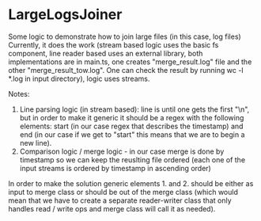 # LargeLogsJoiner
Some logic to demonstrate how to join large files (in this case, log files)
Currently, it does the work (stream based logic uses the basic fs component, line reader based uses an external library, both 
implementations are in main.ts, one creates "merge_result.log" file and the other "merge_result_tow.log". One can check the result by
running wc -l *.log in input directory), logic uses streams.

Notes:
1. Line parsing logic (in stream based): line is until one gets the first "\n", but in order to make it generic it should be a regex
   with the following elements: start (in our case regex that describes the timestamp) and end (in our case if we get to "start" this 
   means that we are to begin a new line).
2. Comparison logic / merge logic - in our case merge is done by timestamp so we can keep the reuslting file ordered (each one of the 
   input streams is ordered by timestamp in ascending order)
   
In order to make the solution generic elements 1. and 2. should be either as input to merge class or should be out of the merge class 
(which would mean that we have to create a separate reader-writer class that only handles read / write ops and merge class will call
it as needed).  

